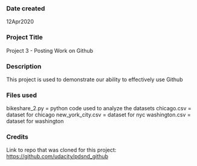 ### Date created
12Apr2020

### Project Title
Project 3 - Posting Work on Github

### Description
This project is used to demonstrate our ability to effectively use Github

### Files used
bikeshare_2.py = python code used to analyze the datasets
chicago.csv = dataset for chicago
new_york_city.csv = dataset for nyc
washington.csv = dataset for washington

### Credits
Link to repo that was cloned for this project:
https://github.com/udacity/pdsnd_github


